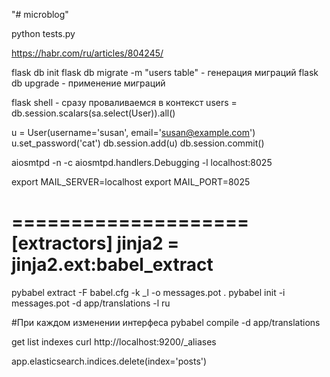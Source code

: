 "# microblog" 

python tests.py

https://habr.com/ru/articles/804245/

flask db init
flask db migrate -m "users table" - генерация миграций
flask db upgrade - применение миграций


flask shell - сразу проваливаемся в контекст
users = db.session.scalars(sa.select(User)).all()

u = User(username='susan', email='susan@example.com')
u.set_password('cat')
db.session.add(u)
db.session.commit()


aiosmtpd -n -c aiosmtpd.handlers.Debugging -l localhost:8025

export MAIL_SERVER=localhost
export MAIL_PORT=8025

====================
[extractors]
jinja2 = jinja2.ext:babel_extract
====================
pybabel extract -F babel.cfg -k _l -o messages.pot .
pybabel init -i messages.pot -d app/translations -l ru

#При каждом изменении интерфеса
pybabel compile -d app/translations

get list indexes
curl http://localhost:9200/_aliases

app.elasticsearch.indices.delete(index='posts')